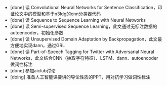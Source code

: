 * [done] 读 Convolutional Neural Networks for Sentence Classification，印证论文中的模型和基于n3ldg的cnn分类器代码
* [done] 读 Sequence to Sequence Learning with Neural Networks
* [done] 读 Semi-supervised Sequence Learning，此文通过无标注数据的autoencoder，初始化参数
* [done] 读 Unsupervised Domain Adaptation by Backpropagation，此文最方便地实现dann，通过GRL
* [done] 读 Part-of-Speech Tagging for Twitter with Adversarial Neural Networks，此文结合CNN（抽取字符特征）、LSTM、dann、autoencoder做词性标注
* [done] 参加aiclub讨论
* [doing] 准备人工智能课要讲的导论性质的PPT，用对抗学习做词性标注
